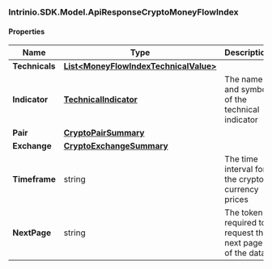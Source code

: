 [//]: # (CLASS:Intrinio.SDK.Model.ApiResponseCryptoMoneyFlowIndex)

[//]: # (KIND:object)

### Intrinio.SDK.Model.ApiResponseCryptoMoneyFlowIndex
#### Properties

[//]: # (START_DEFINITION)

Name | Type | Description
------------ | ------------- | -------------
**Technicals** | [**List&lt;MoneyFlowIndexTechnicalValue&gt;**](MoneyFlowIndexTechnicalValue.md) |  &nbsp;
**Indicator** | [**TechnicalIndicator**](TechnicalIndicator.md) | The name and symbol of the technical indicator &nbsp;
**Pair** | [**CryptoPairSummary**](CryptoPairSummary.md) |  &nbsp;
**Exchange** | [**CryptoExchangeSummary**](CryptoExchangeSummary.md) |  &nbsp;
**Timeframe** | string | The time interval for the crypto currency prices &nbsp;
**NextPage** | string | The token required to request the next page of the data &nbsp;

[//]: # (END_DEFINITION)


[//]: # (CONTAINED_CLASS:Intrinio.SDK.Model.MoneyFlowIndexTechnicalValue)


[//]: # (CONTAINED_CLASS:Intrinio.SDK.Model.TechnicalIndicator)


[//]: # (CONTAINED_CLASS:Intrinio.SDK.Model.CryptoPairSummary)


[//]: # (CONTAINED_CLASS:Intrinio.SDK.Model.CryptoExchangeSummary)


